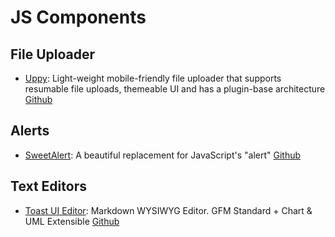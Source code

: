 # JS Components

## File Uploader

- [Uppy](https://uppy.io/): Light-weight mobile-friendly file uploader that supports resumable file uploads, themeable UI and has a plugin-base architecture [Github](https://github.com/transloadit/uppy)

## Alerts

- [SweetAlert](https://sweetalert.js.org/): A beautiful replacement for JavaScript's "alert" [Github](https://github.com/t4t5/sweetalert)

## Text Editors

- [Toast UI Editor](https://nhnent.github.io/tui.editor/): Markdown WYSIWYG Editor. GFM Standard + Chart & UML Extensible [Github](https://github.com/nhnent/tui.editor)

